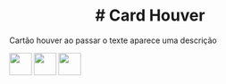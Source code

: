 <h1 style="text-align:center;"># Card Houver</h1>
<p>Cartão houver ao passar o texte aparece uma descrição</p>
<code><img height= "40"src= "https://banner2.cleanpng.com/20190318/qku/kisspng-javascript-portable-network-graphics-html5-logo-ca-javascript-developer-wereldwijd-werken-rotterdam-6-1713900718591.webp"></code>
<code><img height= "40"src= "https://banner2.cleanpng.com/lnd/20241023/og/447ca5f4935dcd877fe1e21af7c802.webp"></code>
<code><img height= "40"src= "https://banner2.cleanpng.com/20180615/zlc/kisspng-web-development-cascading-style-sheets-css-zen-gar-css-5b243cb074fd13.2871978315291014884792.jpg"></code>

